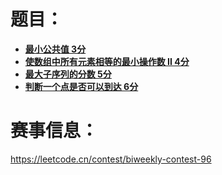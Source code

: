 # 题目：<br>
- **[最小公共值 3分](https://leetcode.cn/contest/biweekly-contest-96/problems/minimum-common-value/)**
- **[使数组中所有元素相等的最小操作数 II 4分](https://leetcode.cn/contest/biweekly-contest-96/problems/minimum-operations-to-make-array-equal-ii/)**
- **[最大子序列的分数 5分](https://leetcode.cn/contest/biweekly-contest-96/problems/maximum-subsequence-score/)**
- **[判断一个点是否可以到达 6分](https://leetcode.cn/contest/biweekly-contest-96/problems/check-if-point-is-reachable/)**

# 赛事信息：<br>
https://leetcode.cn/contest/biweekly-contest-96